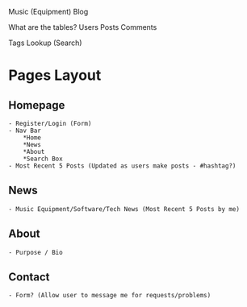 Music (Equipment) Blog

What are the tables?
Users
Posts
Comments

Tags
Lookup (Search)


# Pages Layout
  ## Homepage
    - Register/Login (Form)
    - Nav Bar
        *Home
        *News
        *About
        *Search Box
    - Most Recent 5 Posts (Updated as users make posts - #hashtag?)
  ## News
    - Music Equipment/Software/Tech News (Most Recent 5 Posts by me)
  ## About
    - Purpose / Bio
  ## Contact
    - Form? (Allow user to message me for requests/problems)
